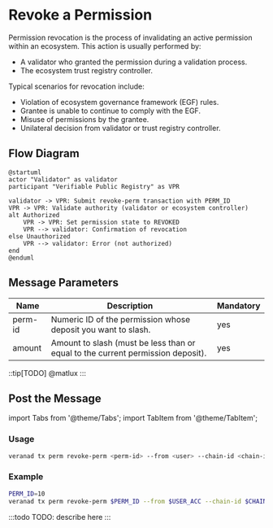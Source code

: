 # Revoke a Permission

Permission revocation is the process of invalidating an active permission within an ecosystem. This action is usually performed by:

- A validator who granted the permission during a validation process.
- The ecosystem trust registry controller.

Typical scenarios for revocation include:

- Violation of ecosystem governance framework (EGF) rules.
- Grantee is unable to continue to comply with the EGF.
- Misuse of permissions by the grantee.
- Unilateral decision from validator or trust registry controller.

## Flow Diagram

```plantuml
@startuml
actor "Validator" as validator
participant "Verifiable Public Registry" as VPR

validator -> VPR: Submit revoke-perm transaction with PERM_ID
VPR -> VPR: Validate authority (validator or ecosystem controller)
alt Authorized
    VPR -> VPR: Set permission state to REVOKED
    VPR --> validator: Confirmation of revocation
else Unauthorized
    VPR --> validator: Error (not authorized)
end
@enduml
```

## Message Parameters

|Name               |Description                            |Mandatory|
|-------------------|---------------------------------------|--------|
|perm-id| Numeric ID of the permission whose deposit you want to slash. | yes |
|amount| Amount to slash (must be less than or equal to the current permission deposit). | yes |

::tip[TODO]
@matlux
:::

## Post the Message

import Tabs from '@theme/Tabs';
import TabItem from '@theme/TabItem';

<Tabs>
  <TabItem value="cli" label="CLI" default>

### Usage

```bash
veranad tx perm revoke-perm <perm-id> --from <user> --chain-id <chain-id> --keyring-backend test --fees <amount> --gas auto
```

### Example

```bash
PERM_ID=10
veranad tx perm revoke-perm $PERM_ID --from $USER_ACC --chain-id $CHAIN_ID --keyring-backend test --fees 600000uvna --node $NODE_RPC
```

  </TabItem>
  
  <TabItem value="frontend" label="Frontend">
    :::todo
    TODO: describe here
    :::
  </TabItem>
</Tabs>
